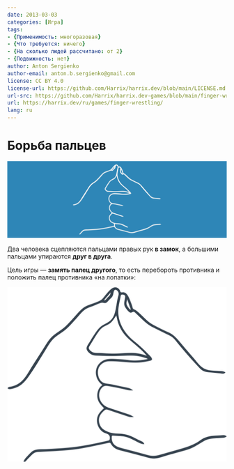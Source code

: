```yaml
---
date: 2013-03-03
categories: [Игра]
tags:
- {Применимость: многоразовая}
- {Что требуется: ничего}
- {На сколько людей рассчитано: от 2}
- {Подвижность: нет}
author: Anton Sergienko
author-email: anton.b.sergienko@gmail.com
license: CC BY 4.0
license-url: https://github.com/Harrix/harrix.dev/blob/main/LICENSE.md
url-src: https://github.com/Harrix/harrix.dev-games/blob/main/finger-wrestling/finger-wrestling.md
url: https://harrix.dev/ru/games/finger-wrestling/
lang: ru
---
```


# Борьба пальцев

![Featured image](featured-image.svg)

Два человека сцепляются пальцами правых рук **в замок**, а большими пальцами упираются **друг в друга**.

Цель игры — **замять палец другого**, то есть перебороть противника и положить палец противника «на лопатки»:

![Пример положения рук во время игры](img/game.svg)
